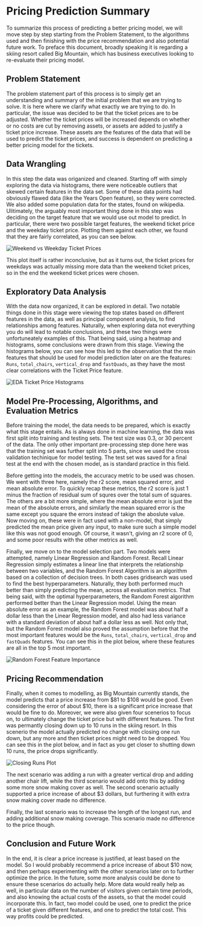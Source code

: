 # Pricing Prediction Summary

To summarize this process of predicting a better pricing model, we will move step by step starting from the Problem Statement, to the algorithms used and then finishing with the price recommendation and also potential future work. To preface this document, broadly speaking it is regarding a skiing resort called Big Mountain, which has business executives looking to re-evaluate their pricing model.

## Problem Statement

The problem statement part of this process is to simply get an understanding and summary of the initial problem that we are trying to solve. It is here where we clarify what exactly we are trying to do. In particular, the issue was decided to be that the ticket prices are to be adjusted. Whether the ticket prices will be increased depends on whether or no costs are cut by removing assets, or assets are added to justify a ticket price increase. These assets are the features of the data that will be used to predict the ticket prices, and success is dependent on predicting a better pricing model for the tickets.

## Data Wrangling

In this step the data was origanized and cleaned. Starting off with simply exploring the data via histograms, there were noticeable outliers that skewed certain features in the data set. Some of these data points had obviously flawed data (like the Years Open feature), so they were corrected. We also added some population data for the states, found on wikipedia. Ulitimately, the arguably most important thing done in this step was deciding on the target feature that we would use out model to predict. In particular, there were two possible target features, the weekend ticket price and the weekday ticket price. Plotting them against each other, we found that they are fairly correlated, as you can see below.

![Weekend vs Weekday Ticket Prices](https://user-images.githubusercontent.com/41649635/204149826-488d37fb-1c9d-415d-ae10-cd502b6b8db1.jpg)

This plot itself is rather inconclusive, but as it turns out, the ticket prices for weekdays was actually missing more data than the weekend ticket prices, so in the end the weekend ticket prices were chosen.

## Exploratory Data Analysis

With the data now organized, it can be explored in detail. Two notable things done in this stage were viewing the top states based on different features in the data, as well as principal component analysis, to find relationships among features. Naturally, when exploring data not everything you do will lead to notable conclusions, and these two things were unfortuneately examples of this. That being said, using a heatmap and histograms, some conclusions were drawn from this stage. Viewing the histograms below, you can see how this led to the observation that the main features that should be used for model prediction later on are the features: `Runs`, `total_chairs`, `vertical_drop` and `fastQuads`, as they have the most clear correlations with the Ticket Price feature.

![EDA Ticket Price Histograms](https://user-images.githubusercontent.com/41649635/204167016-70fed085-5e89-4d88-9405-f163da6e6414.jpg)

## Model Pre-Processing, Algorithms, and Evaluation Metrics

Before training the model, the data needs to be prepared, which is exactly what this stage entails. As is always done in machine learning, the data was first split into training and testing sets. The test size was 0.3, or 30 percent of the data. The only other important pre-processing step done here was that the training set was further split into 5 parts, since we used the cross validation techinique for model testing. The test set was saved for a final test at the end with the chosen model, as is standard practice in this field.

Before getting into the models, the accuracy metric to be used was chosen. We went with three here, namely the r2 score, mean squared error, and mean absolute error. To quickly recap these metrics, the r2 score is just 1 minus the fraction of residual sum of squres over the total sum of squares. The others are a bit more simple, where the mean absolute error is just the mean of the absolute errors, and similarly the mean squared error is the same except you square the errors instead of takign the aboslute value. Now moving on, these were in fact used with a non-model, that simply predicted the mean price given any input, to make sure such a simple model like this was not good enough. Of course, it wasn't, giving an r2 score of 0, and some poor results with the other metrics as well. 

Finally, we move on to the model selection part. Two models were attempted, namely Linear Regression and Random Forest. Recall Linear Regression simply estimates a linear line that interprets the relationship between two variables, and the Random Forest Algorithm is an algorithm based on a collection of decision trees. In both cases gridsearch was used to find the best hyperparameters. Naturally, they both performed much better than simply predicting the mean, across all evaluation metrics. That being said, with the optimal hyperparameters, the Random Forest algorithm performed better than the Linear Regression model. Using the mean absolute error as an example, the Random Forest model was about half a dollar less than the Linear Regression model, and also had less variance with a standard deviation of about half a dollar less as well. Not only that, but the Random Forest model also proved the assumption before that the most important features would be the `Runs`, `total_chairs`, `vertical_drop` and `fastQuads` features. You can see this in the plot below, where these features are all in the top 5 most important.

![Random Forest Feature Importance](https://user-images.githubusercontent.com/41649635/204175047-a58c1341-e8cb-4fcc-becd-17d7cd817e10.jpg)

## Pricing Recommendation 

Finally, when it comes to modelling, as Big Mountain currently stands, the model predicts that a price increase from \$81 to \$108 would be good. Even considering the error of about $10, there is a significant price increase that would be fine to do. Moreover, we were also given four scenerios to focus on, to ultimately change the ticket price but with different features. The first was permantly closing down up to 10 runs in the skiing resort. In this scenerio the model actually predicted no change with closing one run down, but any more and then ticket prices might need to be dropped. You can see this in the plot below, and in fact as you get closer to shutting down 10 runs, the price drops significantly.

![Closing Runs Plot](https://user-images.githubusercontent.com/41649635/204176919-bcaa7a01-adbc-44ed-b8e0-7f6c4ccfbcd7.jpg)

The next scenario was adding a run with a greater vertical drop and adding another chair lift, while the third scenario would add onto this by adding some more snow making cover as well. The second scenario actually supported a price increase of about \$3 dollars, but furthering it with extra snow making cover made no difference.

Finally, the last scenario was to increase the length of the longest run, and adding additional snow making coverage. This scenario made no difference to the price though.

## Conclusion and Future Work

In the end, it is clear a price increase is justified, at least based on the model. So I would probably recommend a price increase of about \$10 now, and then perhaps experimenting with the other scenarios later on to further optimize the price. In the future, some more analysis could be done to ensure these scenarios do actually help. More data would really help as well, in particular data on the number of visitors given certain time periods, and also knowing the actual costs of the assets, so that the model could incorporate this. In fact, two model could be used, one to predict the price of a ticket given different features, and one to predict the total cost. This way profits could be predicted.
